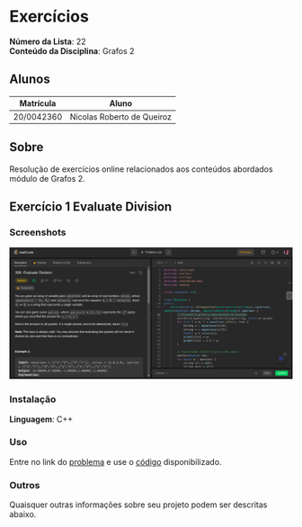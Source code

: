 # Exercícios

**Número da Lista**: 22<br>
**Conteúdo da Disciplina**: Grafos 2<br>

## Alunos

| Matrícula  | Aluno                      |
| ---------- | -------------------------- |
| 20/0042360 | Nicolas Roberto de Queiroz |

## Sobre

Resolução de exercícios online relacionados aos conteúdos abordados módulo de Grafos 2.

## Exercício 1 Evaluate Division

### Screenshots

![Exercício 1 Evaluate Division](/Evaluate%20Division/assets/Captura%20de%20tela%20de%202023-05-13%2008-38-02.png)

### Instalação

**Linguagem**: C++<br>

### Uso

Entre no link do [problema](https://leetcode.com/problems/evaluate-division/description/) e use o [código](/Evaluate%20Division/solve.cpp) disponibilizado.

### Outros

Quaisquer outras informações sobre seu projeto podem ser descritas abaixo.
